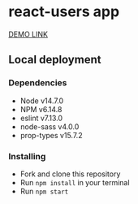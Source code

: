 # react-users app

[DEMO LINK](https://vamonospest.github.io/react-users/)

## Local deployment

### Dependencies
* Node v14.7.0
* NPM v6.14.8
* eslint v7.13.0
* node-sass v4.0.0
* prop-types v15.7.2

### Installing
* Fork and clone this repository
* Run `npm install` in your terminal
* Run `npm start`
